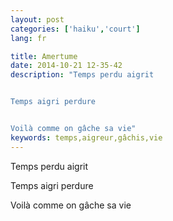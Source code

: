 ```yaml
---
layout: post
categories: ['haiku','court']
lang: fr

title: Amertume
date: 2014-10-21 12-35-42
description: "Temps perdu aigrit


Temps aigri perdure


Voilà comme on gâche sa vie"
keywords: temps,aigreur,gâchis,vie
---
```

Temps perdu aigrit

Temps aigri perdure

Voilà comme on gâche sa vie

